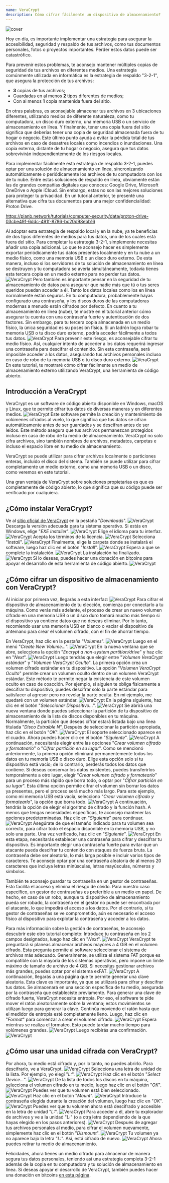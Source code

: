 ```yaml
---
name: VeraCrypt
description: Cómo cifrar fácilmente un dispositivo de almacenamiento?
---
```

![cover](assets/cover.webp)

Hoy en día, es importante implementar una estrategia para asegurar la accesibilidad, seguridad y respaldo de tus archivos, como tus documentos personales, fotos o proyectos importantes. Perder estos datos puede ser catastrófico.

Para prevenir estos problemas, te aconsejo mantener múltiples copias de seguridad de tus archivos en diferentes medios. Una estrategia comúnmente utilizada en informática es la estrategia de respaldo "3-2-1", que asegura la protección de tus archivos:
- **3** copias de tus archivos;
- Guardadas en al menos **2** tipos diferentes de medios;
- Con al menos **1** copia mantenida fuera del sitio.

En otras palabras, es aconsejable almacenar tus archivos en 3 ubicaciones diferentes, utilizando medios de diferente naturaleza, como tu computadora, un disco duro externo, una memoria USB o un servicio de almacenamiento en línea. Y finalmente, tener una copia fuera del sitio significa que deberías tener una copia de seguridad almacenada fuera de tu hogar o negocio. Este último punto ayuda a evitar la pérdida total de tus archivos en caso de desastres locales como incendios o inundaciones. Una copia externa, distante de tu hogar o negocio, asegura que tus datos sobrevivirán independientemente de los riesgos locales.

Para implementar fácilmente esta estrategia de respaldo 3-2-1, puedes optar por una solución de almacenamiento en línea, sincronizando automáticamente o periódicamente los archivos de tu computadora con los de tu nube. Entre estas soluciones de respaldo en línea, obviamente están las de grandes compañías digitales que conoces: Google Drive, Microsoft OneDrive o Apple iCloud. Sin embargo, estas no son las mejores soluciones para proteger tu privacidad. En un tutorial anterior, te presenté una alternativa que cifra tus documentos para una mejor confidencialidad: Proton Drive.

https://planb.network/tutorials/computer-security/data/proton-drive-03cbe49f-6ddc-491f-8786-bc20d98ebb16

Al adoptar esta estrategia de respaldo local y en la nube, ya te beneficias de dos tipos diferentes de medios para tus datos, uno de los cuales está fuera del sitio. Para completar la estrategia 3-2-1, simplemente necesitas añadir una copia adicional. Lo que te aconsejo hacer es simplemente exportar periódicamente tus datos presentes localmente y en tu nube a un medio físico, como una memoria USB o un disco duro externo. De esta manera, incluso si los servidores de tu solución de almacenamiento en línea se destruyen y tu computadora se avería simultáneamente, todavía tienes esta tercera copia en un medio externo para no perder tus datos.
![VeraCrypt](assets/notext/01.webp)
Pero también es importante pensar en la seguridad de tu almacenamiento de datos para asegurar que nadie más que tú o tus seres queridos puedan acceder a él. Tanto los datos locales como los en línea normalmente están seguros. En tu computadora, probablemente hayas configurado una contraseña, y los discos duros de las computadoras modernas a menudo están cifrados por defecto. En cuanto a tu almacenamiento en línea (nube), te mostré en el tutorial anterior cómo asegurar tu cuenta con una contraseña fuerte y autenticación de dos factores. Sin embargo, para tu tercera copia almacenada en un medio físico, la única seguridad es su posesión física. Si un ladrón logra robar tu memoria USB o tu disco duro externo, podría acceder fácilmente a todos tus datos.
![VeraCrypt](assets/notext/02.webp)
Para prevenir este riesgo, es aconsejable cifrar tu medio físico. Así, cualquier intento de acceder a los datos requerirá ingresar una contraseña para descifrar el contenido. Sin esta contraseña, será imposible acceder a los datos, asegurando tus archivos personales incluso en caso de robo de tu memoria USB o tu disco duro externo.
![VeraCrypt](assets/notext/03.webp)
En este tutorial, te mostraré cómo cifrar fácilmente un medio de almacenamiento externo utilizando VeraCrypt, una herramienta de código abierto.
## Introducción a VeraCrypt

VeraCrypt es un software de código abierto disponible en Windows, macOS y Linux, que te permite cifrar tus datos de diversas maneras y en diferentes medios.
![VeraCrypt](assets/notext/04.webp)
Este software permite la creación y mantenimiento de volúmenes cifrados al vuelo, lo que significa que tus datos se cifran automáticamente antes de ser guardados y se descifran antes de ser leídos. Este método asegura que tus archivos permanezcan protegidos incluso en caso de robo de tu medio de almacenamiento. VeraCrypt no solo cifra archivos, sino también nombres de archivos, metadatos, carpetas e incluso el espacio libre en tu medio de almacenamiento.

VeraCrypt se puede utilizar para cifrar archivos localmente o particiones enteras, incluido el disco del sistema. También se puede utilizar para cifrar completamente un medio externo, como una memoria USB o un disco, como veremos en este tutorial.

Una gran ventaja de VeraCrypt sobre soluciones propietarias es que es completamente de código abierto, lo que significa que su código puede ser verificado por cualquiera.

## ¿Cómo instalar VeraCrypt?

Ve al [sitio oficial de VeraCrypt](https://www.veracrypt.fr/en/Downloads.html) en la pestaña "*Downloads*".
![VeraCrypt](assets/notext/05.webp)
Descarga la versión adecuada para tu sistema operativo. Si estás en Windows, elige "*EXE Installer*".
![VeraCrypt](assets/notext/06.webp)
Elige el idioma para tu interfaz.
![VeraCrypt](assets/notext/07.webp)
Acepta los términos de la licencia.
![VeraCrypt](assets/notext/08.webp)
Selecciona "*Install*".
![VeraCrypt](assets/notext/09.webp)
Finalmente, elige la carpeta donde se instalará el software, luego haz clic en el botón "*Install*".
![VeraCrypt](assets/notext/10.webp)
Espera a que se complete la instalación.
![VeraCrypt](assets/notext/11.webp)
La instalación ha finalizado.
![VeraCrypt](assets/notext/12.webp)
Si lo deseas, puedes hacer una donación en bitcoins para apoyar el desarrollo de esta herramienta de código abierto.
![VeraCrypt](assets/notext/13.webp)
## ¿Cómo cifrar un dispositivo de almacenamiento con VeraCrypt?

Al iniciar por primera vez, llegarás a esta interfaz:
![VeraCrypt](assets/notext/14.webp)
Para cifrar el dispositivo de almacenamiento de tu elección, comienza por conectarlo a tu máquina. Como verás más adelante, el proceso de crear un nuevo volumen cifrado en una memoria USB o un disco duro tomará mucho más tiempo si el dispositivo ya contiene datos que no deseas eliminar. Por lo tanto, recomiendo usar una memoria USB en blanco o vaciar el dispositivo de antemano para crear el volumen cifrado, con el fin de ahorrar tiempo.

En VeraCrypt, haz clic en la pestaña "*Volumes*".
![VeraCrypt](assets/notext/15.webp)
Luego en el menú "*Create New Volume...*".
![VeraCrypt](assets/notext/16.webp)
En la nueva ventana que se abre, selecciona la opción "*Encrypt a non-system partition/drive*" y haz clic en "*Next*".
![VeraCrypt](assets/notext/17.webp)
Luego tendrás que elegir entre "*Volumen VeraCrypt estándar*" y "*Volumen VeraCrypt Oculto*". La primera opción crea un volumen cifrado estándar en tu dispositivo. La opción "*Volumen VeraCrypt Oculto*" permite crear un volumen oculto dentro de un volumen VeraCrypt estándar. Este método te permite negar la existencia de este volumen oculto en caso de coacción. Por ejemplo, si alguien te obliga físicamente a descifrar tu dispositivo, puedes descifrar solo la parte estándar para satisfacer al agresor pero no revelar la parte oculta. En mi ejemplo, me quedaré con un volumen estándar. ![VeraCrypt](assets/notext/18.webp)
En la página siguiente, haz clic en el botón "*Seleccionar Dispositivo...*".
![VeraCrypt](assets/notext/19.webp)
Se abrirá una nueva ventana donde puedes seleccionar la partición de tu dispositivo de almacenamiento de la lista de discos disponibles en tu máquina. Normalmente, la partición que deseas cifrar estará listada bajo una línea titulada "*Disco Extraíble N*". Después de seleccionar la partición apropiada, haz clic en el botón "*OK*".
![VeraCrypt](assets/notext/20.webp)
El soporte seleccionado aparece en el cuadro. Ahora puedes hacer clic en el botón "*Siguiente*". ![VeraCrypt](assets/notext/21.webp)
A continuación, necesitarás elegir entre las opciones "*Crear volumen cifrado y formatearlo*" o "*Cifrar partición en su lugar*". Como se mencionó anteriormente, la primera opción eliminará permanentemente todos los datos en tu memoria USB o disco duro. Elige esta opción solo si tu dispositivo está vacío; de lo contrario, perderás todos los datos que contiene. Si deseas conservar los datos existentes, puedes transferirlos temporalmente a otro lugar, elegir "*Crear volumen cifrado y formatearlo*" para un proceso más rápido que borra todo, o optar por "*Cifrar partición en su lugar*". Esta última opción permite cifrar el volumen sin borrar los datos ya presentes, pero el proceso será mucho más largo. Para este ejemplo, como mi memoria USB está vacía, selecciono "*Crear volumen cifrado y formatearlo*", la opción que borra todo.
![VeraCrypt](assets/notext/22.webp)
A continuación, tendrás la opción de elegir el algoritmo de cifrado y la función hash. A menos que tengas necesidades específicas, te aconsejo mantener las opciones predeterminadas. Haz clic en "*Siguiente*" para continuar.
![VeraCrypt](assets/notext/23.webp)
Asegúrate de que el tamaño indicado para tu volumen sea correcto, para cifrar todo el espacio disponible en la memoria USB, y no solo una parte. Una vez verificado, haz clic en "*Siguiente*".
![VeraCrypt](assets/notext/24.webp)
En esta etapa, necesitarás establecer una contraseña para cifrar y descifrar tu dispositivo. Es importante elegir una contraseña fuerte para evitar que un atacante pueda descifrar tu contenido con ataques de fuerza bruta. La contraseña debe ser aleatoria, lo más larga posible e incluir varios tipos de caracteres. Te aconsejo optar por una contraseña aleatoria de al menos 20 caracteres que incluya letras minúsculas, letras mayúsculas, números y símbolos.

También te aconsejo guardar tu contraseña en un gestor de contraseñas. Esto facilita el acceso y elimina el riesgo de olvido. Para nuestro caso específico, un gestor de contraseñas es preferible a un medio en papel. De hecho, en caso de un robo, aunque tu dispositivo de almacenamiento pueda ser robado, la contraseña en el gestor no puede ser encontrada por el atacante, lo que impedirá el acceso a los datos. Por el contrario, si tu gestor de contraseñas se ve comprometido, aún es necesario el acceso físico al dispositivo para explotar la contraseña y acceder a los datos.

Para más información sobre la gestión de contraseñas, te aconsejo descubrir este otro tutorial completo:
Introduce tu contraseña en los 2 campos designados, luego haz clic en "*Next*". ![VeraCrypt](assets/notext/25.webp)
VeraCrypt te preguntará si planeas almacenar archivos mayores a 4 GiB en el volumen cifrado. Esta pregunta permite al software seleccionar el sistema de archivos más adecuado. Generalmente, se utiliza el sistema FAT porque es compatible con la mayoría de los sistemas operativos, pero impone un límite máximo de tamaño de archivo de 4 GiB. Si necesitas gestionar archivos más grandes, puedes optar por el sistema exFAT.
![VeraCrypt](assets/notext/26.webp)
A continuación, llegarás a una página que te permite generar una clave aleatoria. Esta clave es importante, ya que se utilizará para cifrar y descifrar tus datos. Se almacenará en una sección específica de tu medio, asegurada por la contraseña que estableciste previamente. Para generar una clave de cifrado fuerte, VeraCrypt necesita entropía. Por eso, el software te pide mover el ratón aleatoriamente sobre la ventana; estos movimientos se utilizan luego para generar la clave. Continúa moviendo el ratón hasta que el medidor de entropía esté completamente lleno. Luego, haz clic en "*Format*" para comenzar a crear el volumen cifrado.
![VeraCrypt](assets/notext/27.webp)
Espera mientras se realiza el formateo. Esto puede tardar mucho tiempo para volúmenes grandes.
![VeraCrypt](assets/notext/28.webp)
Luego recibirás una confirmación.
![VeraCrypt](assets/notext/29.webp)
## ¿Cómo usar una unidad cifrada con VeraCrypt?

Por ahora, tu medio está cifrado y, por lo tanto, no puedes abrirlo. Para descifrarlo, ve a VeraCrypt.
![VeraCrypt](assets/notext/30.webp)
Selecciona una letra de unidad de la lista. Por ejemplo, yo elegí "*L:*".
![VeraCrypt](assets/notext/31.webp)
Haz clic en el botón "*Select Device...*".
![VeraCrypt](assets/notext/32.webp)
De la lista de todos los discos en tu máquina, selecciona el volumen cifrado en tu medio, luego haz clic en el botón "*OK*".
![VeraCrypt](assets/notext/33.webp)
Puedes ver que tu volumen está bien seleccionado.
![VeraCrypt](assets/notext/34.webp)
Haz clic en el botón "*Mount*".
![VeraCrypt](assets/notext/35.webp)
Introduce la contraseña elegida durante la creación del volumen, luego haz clic en "*OK*".
![VeraCrypt](assets/notext/36.webp)
Puedes ver que tu volumen ahora está descifrado y accesible en la letra de unidad "*L:*".
![VeraCrypt](assets/notext/37.webp)
Para acceder a él, abre tu explorador de archivos y ve a la unidad "*L:*" (o a otra letra dependiendo de la que hayas elegido en los pasos anteriores). ![VeraCrypt](assets/notext/38.webp)
Después de agregar tus archivos personales al medio, para cifrar el volumen nuevamente, simplemente haz clic en el botón "*Dismount*".
![VeraCrypt](assets/notext/39.webp)
Tu volumen ya no aparece bajo la letra "*L:*". Así, está cifrado de nuevo.
![VeraCrypt](assets/notext/40.webp)
Ahora puedes retirar tu medio de almacenamiento.

Felicidades, ahora tienes un medio cifrado para almacenar de manera segura tus datos personales, teniendo así una estrategia completa 3-2-1 además de la copia en tu computadora y tu solución de almacenamiento en línea.
Si deseas apoyar el desarrollo de VeraCrypt, también puedes hacer una donación en bitcoins [en esta página](https://www.veracrypt.fr/en/Donation.html).